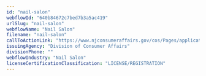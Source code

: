 ```yaml
---
id: "nail-salon"
webflowId: "640b84672c7bed7b3a5ac419"
urlSlug: "nail-salon"
webflowName: "Nail Salon"
filename: "nail-salon"
callToActionLink: "https://www.njconsumeraffairs.gov/cos/Pages/applications.aspx"
issuingAgency: "Division of Consumer Affairs"
divisionPhone: ""
webflowIndustry: "Nail Salon"
licenseCertificationClassification: "LICENSE/REGISTRATION"
---
```

